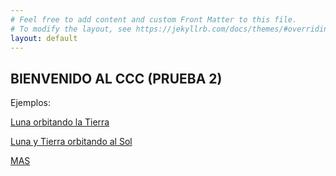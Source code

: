 ```yaml
---
# Feel free to add content and custom Front Matter to this file.
# To modify the layout, see https://jekyllrb.com/docs/themes/#overriding-theme-defaults
layout: default
---
```

<script src="p5.js"></script>
<script src="p5.sound.js"></script>

## BIENVENIDO AL CCC (PRUEBA 2)

Ejemplos:

[Luna orbitando la Tierra](./tests/moon_01/moon.html)

[Luna y Tierra orbitando al Sol](./tests/earthmoon_01/index.html)

[MAS](./tests/mas/index.html)

<!--
<div id="simple-sketch-holder" style="position: relative;">
	<script type="text/javascript" src="moon_01.js"></script>
</div> -->